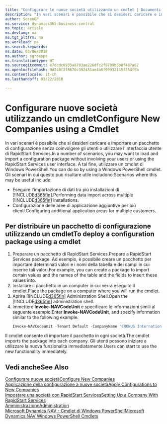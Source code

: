 ```yaml
---
title: "Configurare le nuove società utilizzando un cmdlet | Documenti Microsoft"
description: "In vari scenari è possibile che si desideri caricare e importare un pacchetto di configurazione senza coinvolgere gli utenti o utilizzare l'interfaccia utente di RapidStart Services. A tal fine, utilizzare un cmdlet di Windows PowerShell."
author: SorenGP
ms.service: dynamics365-business-central
ms.topic: article
ms.devlang: na
ms.tgt_pltfrm: na
ms.workload: na
ms.search.keywords: 
ms.date: 03/06/2018
ms.author: sgroespe
ms.translationtype: HT
ms.sourcegitcommit: e7dcdc0935a8793ae226dfc2f9709b5b8f487a62
ms.openlocfilehash: 9d248f2f8676c392451ae4a6f99932145f354f5b
ms.contentlocale: it-ch
ms.lasthandoff: 03/22/2018

---
```

# <a name="configure-new-companies-using-a-cmdlet"></a><span data-ttu-id="4df28-104">Configurare nuove società utilizzando un cmdlet</span><span class="sxs-lookup"><span data-stu-id="4df28-104">Configure New Companies using a Cmdlet</span></span>
<span data-ttu-id="4df28-105">In vari scenari è possibile che si desideri caricare e importare un pacchetto di configurazione senza coinvolgere gli utenti o utilizzare l'interfaccia utente di RapidStart Services.</span><span class="sxs-lookup"><span data-stu-id="4df28-105">In a number of scenarios, you may want to load and import a configuration package without involving your users or using the RapidStart Services user interface.</span></span> <span data-ttu-id="4df28-106">A tal fine, utilizzare un cmdlet di Windows PowerShell.</span><span class="sxs-lookup"><span data-stu-id="4df28-106">You can do so by using a Windows PowerShell cmdlet.</span></span> <span data-ttu-id="4df28-107">Gli scenari in cui questo può risultare utile includono:</span><span class="sxs-lookup"><span data-stu-id="4df28-107">Scenarios where this may be useful include:</span></span>  

- <span data-ttu-id="4df28-108">Eseguire l'importazione di dati tra più installazioni di [!INCLUDE[d365fin](includes/d365fin_md.md)].</span><span class="sxs-lookup"><span data-stu-id="4df28-108">Performing data import across multiple [!INCLUDE[d365fin](includes/d365fin_md.md)] installations.</span></span>
- <span data-ttu-id="4df28-109">Configurazione delle aree di applicazione aggiuntive per più clienti.</span><span class="sxs-lookup"><span data-stu-id="4df28-109">Configuring additional application areas for multiple customers.</span></span>  

## <a name="to-deploy-a-configuration-package-using-a-cmdlet"></a><span data-ttu-id="4df28-110">Per distribuire un pacchetto di configurazione utilizzando un cmdlet</span><span class="sxs-lookup"><span data-stu-id="4df28-110">To deploy a configuration package using a cmdlet</span></span>  

1. <span data-ttu-id="4df28-111">Preparare un pacchetto di RapidStart Services.</span><span class="sxs-lookup"><span data-stu-id="4df28-111">Prepare a RapidStart Services package.</span></span> <span data-ttu-id="4df28-112">Ad esempio, è possibile creare un pacchetto per importare determinati valori e i nomi della tabella e dei campi in cui inserire tali valori.</span><span class="sxs-lookup"><span data-stu-id="4df28-112">For example, you can create a package to import certain values and the names of the table and the fields to insert these values into.</span></span>  
2. <span data-ttu-id="4df28-113">Installare il pacchetto in un computer in cui verrà eseguito il cmdlet.</span><span class="sxs-lookup"><span data-stu-id="4df28-113">Place the package on a computer where you will run the cmdlet.</span></span>  
3. <span data-ttu-id="4df28-114">Aprire [!INCLUDE[d365fin](includes/d365fin_md.md)] Administration Shell.</span><span class="sxs-lookup"><span data-stu-id="4df28-114">Open the [!INCLUDE[d365fin](includes/d365fin_md.md)] administration shell.</span></span>  
4. <span data-ttu-id="4df28-115">Immettere **Invoke-NAVCodeUnit** e specificare le informazioni simili al seguente esempio.</span><span class="sxs-lookup"><span data-stu-id="4df28-115">Enter **Invoke-NAVCodeUnit**, and specify information similar to the following example.</span></span>  
    ```powershell  
    Invoke-NAVCodeunit -Tenant Default -CompanyName "CRONUS International Ltd." -CodeunitId 8620 -MethodName ImportRapidStartPackage -Argument "C:TEMPRS_CONFIG.rapidstart" -ServerInstance DynamicsNAV71  

    ```
<span data-ttu-id="4df28-116">Il cmdlet consente di importare il pacchetto in ogni società.</span><span class="sxs-lookup"><span data-stu-id="4df28-116">The cmdlet imports the package into each company.</span></span> <span data-ttu-id="4df28-117">Gli utenti possono iniziare a utilizzare la nuova funzionalità immediatamente.</span><span class="sxs-lookup"><span data-stu-id="4df28-117">Users can start to use the new functionality immediately.</span></span>  

## <a name="see-also"></a><span data-ttu-id="4df28-118">Vedi anche</span><span class="sxs-lookup"><span data-stu-id="4df28-118">See Also</span></span>  
[<span data-ttu-id="4df28-119">Configurare nuove società</span><span class="sxs-lookup"><span data-stu-id="4df28-119">Configure New Companies</span></span>](admin-how-to-configure-new-companies.md)  
[<span data-ttu-id="4df28-120">Applicazione della configurazione a nuove società</span><span class="sxs-lookup"><span data-stu-id="4df28-120">Apply Configurations to New Companies</span></span>](admin-apply-configuration-to-new-companies.md)  
[<span data-ttu-id="4df28-121">Impostare una società con RapidStart Services</span><span class="sxs-lookup"><span data-stu-id="4df28-121">Setting Up a Company With RapidStart Services</span></span>](admin-set-up-a-company-with-rapidstart.md)  
[<span data-ttu-id="4df28-122">Amministrazione</span><span class="sxs-lookup"><span data-stu-id="4df28-122">Administration</span></span>](admin-setup-and-administration.md)  
[<span data-ttu-id="4df28-123">Microsoft Dynamics NAV - Cmdlet di Windows PowerShell</span><span class="sxs-lookup"><span data-stu-id="4df28-123">Microsoft Dynamics NAV Windows PowerShell Cmdlets</span></span>](/dynamics-nav/microsoft-dynamics-nav-windows-powershell-cmdlets)

